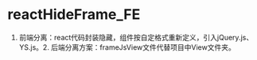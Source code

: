 # reactHideFrame_FE
1. 前端分离：react代码封装隐藏，组件按自定格式重新定义，引入jQuery.js、YS.js。2. 后端分离方案：frameJsView文件代替项目中View文件夹。
